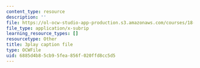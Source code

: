 ```yaml
---
content_type: resource
description: ''
file: https://ol-ocw-studio-app-production.s3.amazonaws.com/courses/18-03sc-differential-equations-fall-2011/6885d4b85cb95fea856f020ffd8cc5d5_2SuTN8rpe4I.vtt
file_type: application/x-subrip
learning_resource_types: []
resourcetype: Other
title: 3play caption file
type: OCWFile
uid: 6885d4b8-5cb9-5fea-856f-020ffd8cc5d5
---
```

